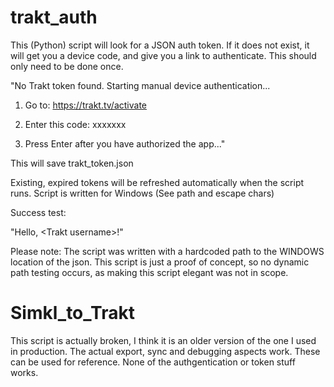 # trakt_auth
This (Python) script will look for a JSON auth token.  If it does not exist, it will get you a device code, and give you a link to authenticate.  This should only need to be done once.

"No Trakt token found. Starting manual device authentication...

1. Go to: https://trakt.tv/activate
2. Enter this code: xxxxxxx

3. Press Enter after you have authorized the app..."

This will save trakt_token.json

Existing, expired tokens will be refreshed automatically when the script runs.
Script is written for Windows (See path and escape chars)

Success test:

"Hello, \<Trakt username\>!"

Please note: The script was written with a hardcoded path to the WINDOWS location of the json.  This script is just a proof of concept, so no dynamic path testing occurs, as making this script elegant was not in scope.


# Simkl_to_Trakt
This script is actually broken, I think it is an older version of the one I used in production.  The actual export, sync and debugging aspects work.  These can be used for reference.
None of the authgentication or token stuff works.
